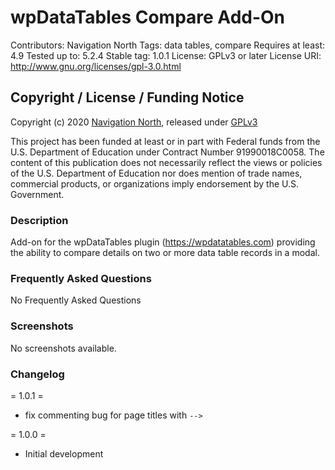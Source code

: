 # wpDataTables Compare Add-On #

Contributors: Navigation North
Tags: data tables, compare
Requires at least: 4.9
Tested up to: 5.2.4
Stable tag: 1.0.1
License: GPLv3 or later
License URI: http://www.gnu.org/licenses/gpl-3.0.html

## Copyright / License / Funding Notice

Copyright (c) 2020 [Navigation North](http://navigationnorth.com), released under [GPLv3](LICENSE)

This project has been funded at least or in part with Federal funds from the U.S. Department of Education under Contract Number 91990018C0058. The content of this publication does not necessarily reflect the views or policies of the U.S. Department of Education nor does mention of trade names, commercial products, or organizations imply endorsement by the U.S. Government.

### Description ###

Add-on for the wpDataTables plugin (https://wpdatatables.com) providing the ability to compare details on two or more data table records in a modal.

### Frequently Asked Questions ###

No Frequently Asked Questions

### Screenshots ###

No screenshots available.

### Changelog ###

= 1.0.1 =
* fix commenting bug for page titles with `-->`

= 1.0.0 =
* Initial development
